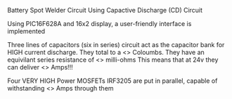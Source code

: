 Battery Spot Welder Circuit Using Capactive Discharge (CD) Circuit

Using PIC16F628A and 16x2 display, a user-friendly interface is implemented

Three lines of capacitors (six in series) circuit act as the capacitor bank for HIGH
current discharge. They total to a <> Coloumbs.
They have an equivilant series resistance of <> milli-ohms
This means that at 24v they can deliver <> Amps!!!

Four VERY HIGH Power MOSFETs IRF3205 are put in parallel, capable of withstanding <> Amps through them


